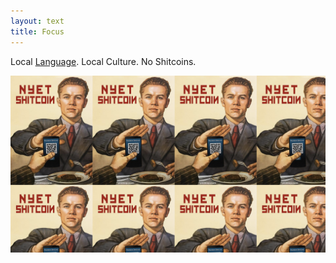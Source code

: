 ```yaml
---
layout: text 
title: Focus
---
```


Local [Language](/language). Local Culture. No Shitcoins.

![](/images/no-shitcoins.png)
